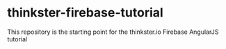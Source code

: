 thinkster-firebase-tutorial
===========================

This repository is the starting point for the thinkster.io Firebase AngularJS tutorial
